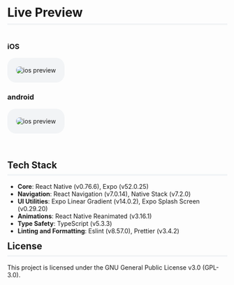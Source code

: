 <h1 style="margin: 0 0 16px; padding-bottom: 8px; border-bottom: 4px solid #f2f4f6;">
  Live Preview
</h1>

<div style="display: flex; flex-direction: column;" >
  <h3>iOS</h3>
    <div style="display: inline-block; background-color: #f2f4f6; padding: 20px; border-radius: 20px; width: fit-content">
       <img src="https://i.imgur.com/VT8Ic3g.gif" alt="ios preview" style="border-radius: 8px; display: block;">
    </div>
  <h3>android</h3>
  <div style="display: inline-block; background-color: #f2f4f6; padding: 20px; border-radius: 20px; width: fit-content">
    <img src="https://i.imgur.com/19yxZDV.png" alt="ios preview" style="border-radius: 8px; display: block;">
  </div>
</div>

<div style="margin-top: 60px">
  <h2 style="margin: 0 0 16px; padding-bottom: 8px; border-bottom: 4px solid #f2f4f6;">
    Tech Stack
  </h2>
</div>

- **Core**: React Native (v0.76.6), Expo (v52.0.25)
- **Navigation**: React Navigation (v7.0.14), Native Stack (v7.2.0)
- **UI Utilities**: Expo Linear Gradient (v14.0.2), Expo Splash Screen (v0.29.20)
- **Animations**: React Native Reanimated (v3.16.1)
- **Type Safety**: TypeScript (v5.3.3)
- **Linting and Formatting**: Eslint (v8.57.0), Prettier (v3.4.2)

<h2 style="margin: 0 0 16px; padding-bottom: 8px; border-bottom: 4px solid #f2f4f6;">
  License
</h2>

This project is licensed under the GNU General Public License v3.0 (GPL-3.0).
